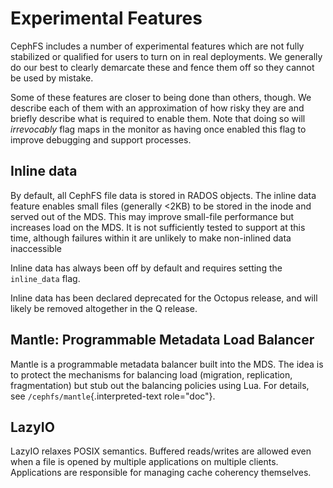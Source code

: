 # Experimental Features

CephFS includes a number of experimental features which are not fully
stabilized or qualified for users to turn on in real deployments. We
generally do our best to clearly demarcate these and fence them off so
they cannot be used by mistake.

Some of these features are closer to being done than others, though. We
describe each of them with an approximation of how risky they are and
briefly describe what is required to enable them. Note that doing so
will *irrevocably* flag maps in the monitor as having once enabled this
flag to improve debugging and support processes.

## Inline data

By default, all CephFS file data is stored in RADOS objects. The inline
data feature enables small files (generally \<2KB) to be stored in the
inode and served out of the MDS. This may improve small-file performance
but increases load on the MDS. It is not sufficiently tested to support
at this time, although failures within it are unlikely to make
non-inlined data inaccessible

Inline data has always been off by default and requires setting the
`inline_data` flag.

Inline data has been declared deprecated for the Octopus release, and
will likely be removed altogether in the Q release.

## Mantle: Programmable Metadata Load Balancer

Mantle is a programmable metadata balancer built into the MDS. The idea
is to protect the mechanisms for balancing load (migration, replication,
fragmentation) but stub out the balancing policies using Lua. For
details, see `/cephfs/mantle`{.interpreted-text role="doc"}.

## LazyIO

LazyIO relaxes POSIX semantics. Buffered reads/writes are allowed even
when a file is opened by multiple applications on multiple clients.
Applications are responsible for managing cache coherency themselves.
